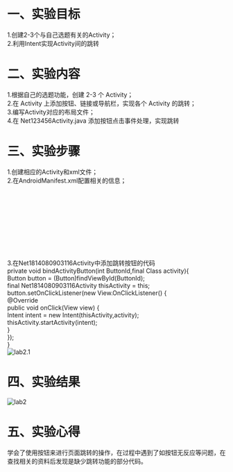 # 一、实验目标

 1.创建2-3个与自己选题有关的Activity；   
 2.利用Intent实现Activity间的跳转
 
# 二、实验内容
1.根据自己的选题功能，创建 2-3 个 Activity；    
2.在 Activity 上添加按钮、链接或导航栏，实现各个 Activity 的跳转；  
3.编写Activity对应的布局文件；  
4.在 Net123456Activity.java 添加按钮点击事件处理，实现跳转 

# 三、实验步骤
1.创建相应的Activity和xml文件；  
2.在AndroidManifest.xml配置相关的信息；  
    <application  
        android:allowBackup="true"  
        android:icon="@mipmap/ic_launcher"  
        android:label="校园树洞"  
        android:roundIcon="@mipmap/ic_launcher_round"  
        android:supportsRtl="true"  
        android:theme="@style/AppTheme">  
        <activity android:name=".Net1814080903116Activity">  
            <intent-filter>  
                <action android:name="android.intent.action.MAIN"/>  
                <category android:name="android.intent.category.LAUNCHER"/>  
            </intent-filter>  
        </activity>  
        <activity android:name=".PostActivity"/>  
        <activity android:name=".TreeholdActivity"/>  
    </application>   
3.在Net1814080903116Activity中添加跳转按钮的代码    
    private void bindActivityButton(int ButtonId,final Class activity){  
        Button button = (Button)findViewById(ButtonId);  
        final Net1814080903116Activity thisActivity = this;  
        button.setOnClickListener(new View.OnClickListener() {  
            @Override  
            public void onClick(View view) {  
                Intent intent = new Intent(thisActivity,activity);  
                thisActivity.startActivity(intent);  
            }  
        });  
    }  
![lab2.1](https://github.com/Dlmdp/android-labs-2020/blob/master/students/net1814080903116/src/main/2.1.PNG)

# 四、实验结果
![lab2](https://github.com/Dlmdp/android-labs-2020/blob/master/students/net1814080903116/src/main/lab2.PNG)
# 五、实验心得
学会了使用按钮来进行页面跳转的操作，在过程中遇到了如按钮无反应等问题，在查找相关的资料后发现是缺少跳转功能的部分代码。
